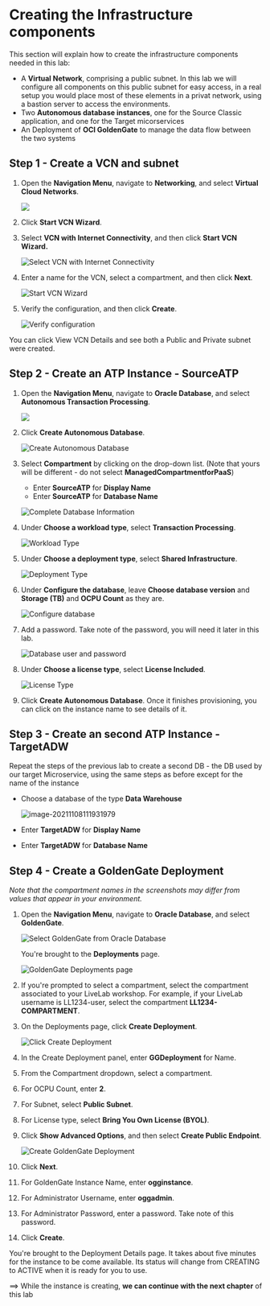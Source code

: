 # Creating the Infrastructure components 

This section will explain how to create the infrastructure components needed in this lab:

- A **Virtual Network**, comprising a public subnet.  In this lab we will configure all components on this public subnet for easy access, in a real setup you would place most of these elements in a privat network, using a bastion server to access the environments.
- Two **Autonomous database instances**, one for the Source Classic application, and one for the Target micorservices
- An Deployment of **OCI GoldenGate** to manage the data flow between the two systems



## Step 1 - Create a VCN and subnet

1. Open the **Navigation Menu**, navigate to **Networking**, and select **Virtual Cloud Networks**.

   ![](images/networking-vcn.png)

2. Click **Start VCN Wizard**.

3. Select **VCN with Internet Connectivity**, and then click **Start VCN Wizard.**

   ![Select VCN with Internet Connectivity](images/00-03-vcn-wizard.png)

4. Enter a name for the VCN, select a compartment, and then click **Next**.

   ![Start VCN Wizard](images/00-04.png)

5. Verify the configuration, and then click **Create**.

   ![Verify configuration](images/00-05.png)

You can click View VCN Details and see both a Public and Private subnet were created.

## Step 2 - Create an ATP Instance - SourceATP

1. Open the **Navigation Menu**, navigate to **Oracle Database**, and select **Autonomous Transaction Processing**.

   ![](images/database-atp.png)

2. Click **Create Autonomous Database**.

   ![Create Autonomous Database](images/01-02-create-adb.png)

3. Select **Compartment** by clicking on the drop-down list. (Note that yours will be different - do not select **ManagedCompartmentforPaaS**)

   - Enter **SourceATP** for **Display Name** 
   - Enter **SourceATP** for **Database Name**

   ![Complete Database Information](images/01-03-compartment.png)

4. Under **Choose a workload type**, select **Transaction Processing**.

   ![Workload Type](images/01-04-workload.png)

5. Under **Choose a deployment type**, select **Shared Infrastructure**.

   ![Deployment Type](images/01-05-deployment.png)

6. Under **Configure the database**, leave **Choose database version** and **Storage (TB)** and **OCPU Count** as they are.

   ![Configure database](images/01-06-db.png)

7. Add a password. Take note of the password, you will need it later in this lab.

   ![Database user and password](images/01-07-pw.png)

8. Under **Choose a license type**, select **License Included**.

   ![License Type](images/01-08-license.png)

9. Click **Create Autonomous Database**. Once it finishes provisioning, you can click on the instance name to see details of it.

## Step 3 - Create an second ATP Instance - TargetADW

Repeat the steps of the previous lab to create a second DB - the DB used by our target Microservice, using the same steps as before except for the name of the instance 

- Choose a database of the type **Data Warehouse**

  ![image-20211108111931979](images/image-20211108111931979.png)

- Enter **TargetADW** for **Display Name** 
- Enter **TargetADW** for **Database Name**



## Step 4 - Create a GoldenGate Deployment

*Note that the compartment names in the screenshots may differ from values that appear in your environment.*

1. Open the **Navigation Menu**, navigate to **Oracle Database**, and select **GoldenGate**.

   ![Select GoldenGate from Oracle Database](images/database-goldengate.png " ")

   You're brought to the **Deployments** page.

   ![GoldenGate Deployments page](images/01-01-02a.png "Deployments page")

2. If you're prompted to select a compartment, select the compartment associated to your LiveLab workshop. For example, if your LiveLab username is LL1234-user, select the compartment **LL1234-COMPARTMENT**.

3. On the Deployments page, click **Create Deployment**.

   ![Click Create Deployment](images/01-02-01.png "Create a deployment")

4. In the Create Deployment panel, enter **GGDeployment** for Name.

5. From the Compartment dropdown, select a compartment.

6. For OCPU Count, enter **2**.

7. For Subnet, select **Public Subnet**.

8. For License type, select **Bring You Own License (BYOL)**.

9. Click **Show Advanced Options**, and then select **Create Public Endpoint**.

   ![Create GoldenGate Deployment](images/01-02-create_deployment_panel.png)

10. Click **Next**.

11. For GoldenGate Instance Name, enter **ogginstance**.

12. For Administrator Username, enter **oggadmin**.

13. For Administrator Password, enter a password. Take note of this password.

14. Click **Create**.

You're brought to the Deployment Details page. It takes about five minutes for the instance to be come available.  Its status will change from CREATING to ACTIVE when it is ready for you to use.



==> While the instance is creating, **we can continue with the next chapter** of this lab

